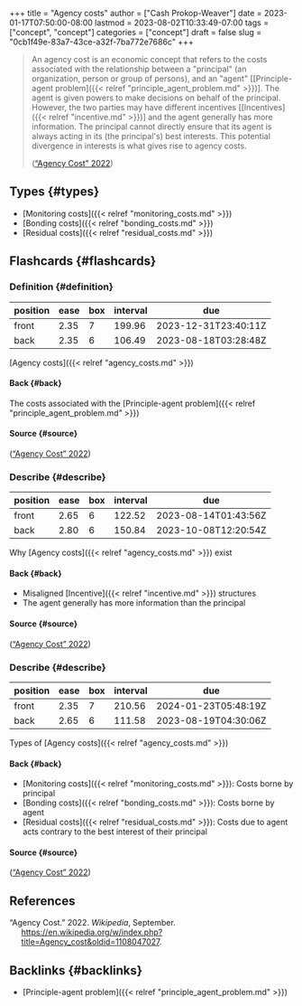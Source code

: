 +++
title = "Agency costs"
author = ["Cash Prokop-Weaver"]
date = 2023-01-17T07:50:00-08:00
lastmod = 2023-08-02T10:33:49-07:00
tags = ["concept", "concept"]
categories = ["concept"]
draft = false
slug = "0cb1f49e-83a7-43ce-a32f-7ba772e7686c"
+++

> An agency cost is an economic concept that refers to the costs associated with the relationship between a "principal" (an organization, person or group of persons), and an "agent" [[Principle-agent problem]({{< relref "principle_agent_problem.md" >}})]. The agent is given powers to make decisions on behalf of the principal. However, the two parties may have different incentives [[Incentives]({{< relref "incentive.md" >}})] and the agent generally has more information. The principal cannot directly ensure that its agent is always acting in its (the principal's) best interests. This potential divergence in interests is what gives rise to agency costs.
>
> (<a href="#citeproc_bib_item_1">“Agency Cost” 2022</a>)


## Types {#types}

-   [Monitoring costs]({{< relref "monitoring_costs.md" >}})
-   [Bonding costs]({{< relref "bonding_costs.md" >}})
-   [Residual costs]({{< relref "residual_costs.md" >}})


## Flashcards {#flashcards}


### Definition {#definition}

| position | ease | box | interval | due                  |
|----------|------|-----|----------|----------------------|
| front    | 2.35 | 7   | 199.96   | 2023-12-31T23:40:11Z |
| back     | 2.35 | 6   | 106.49   | 2023-08-18T03:28:48Z |

[Agency costs]({{< relref "agency_costs.md" >}})


#### Back {#back}

The costs associated with the [Principle-agent problem]({{< relref "principle_agent_problem.md" >}})


#### Source {#source}

(<a href="#citeproc_bib_item_1">“Agency Cost” 2022</a>)


### Describe {#describe}

| position | ease | box | interval | due                  |
|----------|------|-----|----------|----------------------|
| front    | 2.65 | 6   | 122.52   | 2023-08-14T01:43:56Z |
| back     | 2.80 | 6   | 150.84   | 2023-10-08T12:20:54Z |

Why [Agency costs]({{< relref "agency_costs.md" >}}) exist


#### Back {#back}

-   Misaligned [Incentive]({{< relref "incentive.md" >}}) structures
-   The agent generally has more information than the principal


#### Source {#source}

(<a href="#citeproc_bib_item_1">“Agency Cost” 2022</a>)


### Describe {#describe}

| position | ease | box | interval | due                  |
|----------|------|-----|----------|----------------------|
| front    | 2.35 | 7   | 210.56   | 2024-01-23T05:48:19Z |
| back     | 2.65 | 6   | 111.58   | 2023-08-19T04:30:06Z |

Types of [Agency costs]({{< relref "agency_costs.md" >}})


#### Back {#back}

-   [Monitoring costs]({{< relref "monitoring_costs.md" >}}): Costs borne by principal
-   [Bonding costs]({{< relref "bonding_costs.md" >}}): Costs borne by agent
-   [Residual costs]({{< relref "residual_costs.md" >}}): Costs due to agent acts contrary to the best interest of their principal


#### Source {#source}

(<a href="#citeproc_bib_item_1">“Agency Cost” 2022</a>)

## References

<style>.csl-entry{text-indent: -1.5em; margin-left: 1.5em;}</style><div class="csl-bib-body">
  <div class="csl-entry"><a id="citeproc_bib_item_1"></a>“Agency Cost.” 2022. <i>Wikipedia</i>, September. <a href="https://en.wikipedia.org/w/index.php?title=Agency_cost&oldid=1108047027">https://en.wikipedia.org/w/index.php?title=Agency_cost&#38;oldid=1108047027</a>.</div>
</div>


## Backlinks {#backlinks}

-   [Principle-agent problem]({{< relref "principle_agent_problem.md" >}})
